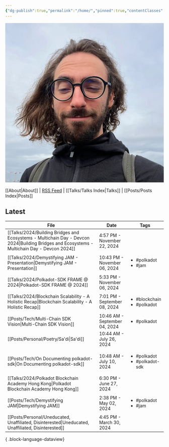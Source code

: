 ```yaml
---
{"dg-publish":true,"permalink":"/home/","pinned":true,"contentClasses":"homepage","tags":["gardenEntry"],"created":"2024-03-24T10:35:09.000+00:00","updated":"2024-11-22T13:48:09.991+00:00"}
---
```


![Screenshot 2023-11-01 at 21.21.06.jpeg|300](/img/user/resources/Screenshot%202023-11-01%20at%2021.21.06.jpeg)

[[About\|About]] | [RSS Feed](./feed.xml) | [[Talks/Talks Index\|Talks]] | [[Posts/Posts Index\|Posts]]

## Latest 
| File                                                                                                                                             | Date                          | Tags                                              |
| ------------------------------------------------------------------------------------------------------------------------------------------------ | ----------------------------- | ------------------------------------------------- |
| [[Talks/2024/Building Bridges and Ecosystems - Multichain Day - Devcon 2024\|Building Bridges and Ecosystems - Multichain Day - Devcon 2024]] | 4:57 PM - November 22, 2024   | <ul></ul>                                         |
| [[Talks/2024/Demystifying JAM - Presentation\|Demystifying JAM - Presentation]]                                                               | 10:43 PM - November 06, 2024  | <ul><li>#polkadot</li><li>#jam</li></ul>          |
| [[Talks/2024/Polkadot-SDK FRAME @ 2024\|Polkadot-SDK FRAME @ 2024]]                                                                           | 5:33 PM - November 06, 2024   | <ul></ul>                                         |
| [[Talks/2024/Blockchain Scalability - A Holistic Recap\|Blockchain Scalability - A Holistic Recap]]                                           | 7:01 PM - September 08, 2024  | <ul><li>#blockchain</li><li>#polkadot</li></ul>   |
| [[Posts/Tech/Multi-Chain SDK Vision\|Multi-Chain SDK Vision]]                                                                                 | 10:46 AM - September 04, 2024 | <ul><li>#polkadot</li></ul>                       |
| [[Posts/Personal/Poetry/Sa'di\|Sa'di]]                                                                                                        | 10:44 AM - July 26, 2024      | <ul></ul>                                         |
| [[Posts/Tech/On Documenting polkadot-sdk\|On Documenting polkadot-sdk]]                                                                       | 10:48 AM - July 10, 2024      | <ul><li>#polkadot</li><li>#polkadot-sdk</li></ul> |
| [[Talks/2024/Polkadot Blockchain Academy Hong Kong\|Polkadot Blockchain Academy Hong Kong]]                                                   | 6:30 PM - June 27, 2024       | <ul></ul>                                         |
| [[Posts/Tech/Demystifying JAM\|Demystifying JAM]]                                                                                             | 2:38 PM - May 02, 2024        | <ul><li>#polkadot</li><li>#jam</li></ul>          |
| [[Posts/Personal/Uneducated, Unaffiliated, Disinterested\|Uneducated, Unaffiliated, Disinterested]]                                           | 4:45 PM - March 30, 2024      | <ul></ul>                                         |

{ .block-language-dataview}


